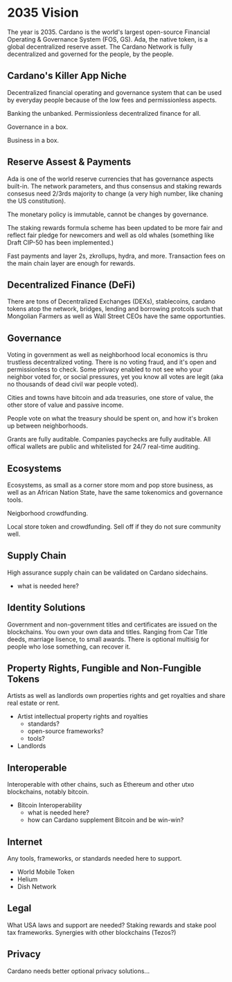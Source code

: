 # 2035 Vision

The year is 2035.  Cardano is the world's largest open-source Financial Operating & Governance System (FOS, GS).  Ada, the native token, is a global decentralized reserve asset.  The Cardano Network is fully decentralized and governed for the people, by the people.

## Cardano's Killer App Niche
Decentralized financial operating and governance system that can be used by everyday people because of the low fees and permissionless aspects.

Banking the unbanked. Permissionless decentralized finance for all.

Governance in a box.

Business in a box.


## Reserve Assest & Payments
Ada is one of the world reserve currencies that has governance aspects built-in.  The network parameters, and thus consensus and staking rewards consesus need 2/3rds majority to change (a very high number, like chaning the US constitution).

The monetary policy is immutable, cannot be changes by governance.

The staking rewards formula scheme has been updated to be more fair and reflect fair pledge for newcomers and well as old whales (something like Draft CIP-50 has been implemented.)

Fast payments and layer 2s, zkrollups, hydra, and more.  Transaction fees on the main chain layer are enough for rewards.

## Decentralized Finance (DeFi)
There are tons of Decentralized Exchanges (DEXs), stablecoins, cardano tokens atop the network, bridges, lending and borrowing protcols such that Mongolian Farmers as well as Wall Street CEOs have the same opportunties.

## Governance
Voting in government as well as neighborhood local economics is thru trustless decentralized voting.  There is no voting fraud, and it's open and permissionless to check.  Some privacy enabled to not see who your neighbor voted for, or social pressures, yet you know all votes are legit (aka no thousands of dead civil war people voted).

Cities and towns have bitcoin and ada treasuries, one store of value, the other store of value and passive income.  

People vote on what the treasury should be spent on, and how it's broken up between neighborhoods.

Grants are fully auditable.  Companies paychecks are fully auditable. All offical wallets are public and whitelisted for 24/7 real-time auditing.

## Ecosystems
Ecosystems, as small as a corner store mom and pop store business, as well as an African Nation State, have the same tokenomics and governance tools.

Neigborhood crowdfunding.

Local store token and crowdfunding.  Sell off if they do not sure community well.

## Supply Chain
High assurance supply chain can be validated on Cardano sidechains.
* what is needed here?

## Identity Solutions
Government and non-government titles and certificates are issued on the blockchains.  You own your own data and titles.  Ranging from Car Title deeds, marriage lisence, to small awards.  There is optional multisig for people who lose something, can recover it.

## Property Rights, Fungible and Non-Fungible Tokens
Artists as well as landlords own properties rights and get royalties and share real estate or rent.

* Artist intellectual property rights and royalties
    * standards?
    * open-source frameworks?
    * tools?
* Landlords

## Interoperable
Interoperable with other chains, such as Ethereum and other utxo blockchains, notably bitcoin.
* Bitcoin Interoperability
    * what is needed here?
    * how can Cardano supplement Bitcoin and be win-win?

## Internet
Any tools, frameworks, or standards needed here to support.
* World Mobile Token
* Helium
* Dish Network

## Legal
What USA laws and support are needed?  Staking rewards and stake pool tax frameworks.  Synergies with other blockchains (Tezos?)

## Privacy
Cardano needs better optional privacy solutions...